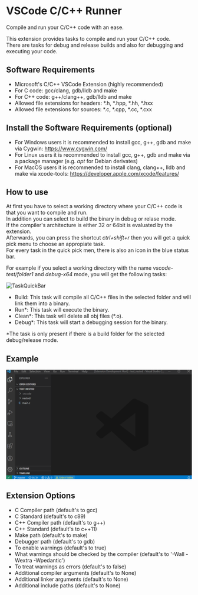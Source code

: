 # VSCode C/C++ Runner

Compile and run your C/C++ code with an ease.

This extension provides tasks to compile and run your C/C++ code.  
There are tasks for debug and release builds and also for debugging and executing your code.

## Software Requirements

- Microsoft's C/C++ VSCode Extension (highly recommended)
- For C code: gcc/clang, gdb/lldb and make
- For C++ code: g++/clang++, gdb/lldb and make
- Allowed file extensions for headers: \*.h, \*.hpp, \*.hh, \*.hxx
- Allowed file extensions for sources: \*.c, \*.cpp, \*.cc, \*.cxx

## Install the Software Requirements (optional)

- For Windows users it is recommended to install gcc, g++, gdb and make via Cygwin: <https://www.cygwin.com/>
- For Linux users it is recommended to install gcc, g++, gdb and make via a package manager (e.g. *apt* for Debian derivates)
- For MacOS users it is recommended to install clang, clang++, lldb and make via xcode-tools: <https://developer.apple.com/xcode/features/>

## How to use

At first you have to select a working directory where your C/C++ code is that you want to compile and run.  
In addition you can select to build the binary in debug or relase mode.  
If the compiler's architecture is either 32 or 64bit is evaluated by the extension.  
Afterwards, you can press the shortcut *ctrl+shift+r* then you will get a quick pick menu to choose an appropiate task.  
For every task in the quick pick men, there is also an icon in the blue status bar.

For example if you select a working directory with the name *vscode-test/folder1* and *debug-x64* mode, you will get the following tasks:

![TaskQuickBar](https://github.com/franneck94/Vscode-C-Cpp-Runner/blob/master/media/TaskQuickPick.png?raw=true)

- Build: This task will compile all C/C++ files in the selected folder and will link them into a binary.
- Run*: This task will execute the binary.
- Clean*: This task will delete all obj files (*.o).
- Debug*: This task will start a debugging session for the binary.

*The task is only present if there is a build folder for the selected debug/release mode.

## Example

![ExampleGif](https://github.com/franneck94/Vscode-C-Cpp-Runner/blob/master/media/ExecuteTasks.gif?raw=true)

## Extension Options

- C Compiler path (default's to gcc)
- C Standard (default's to c89)
- C++ Compiler path (default's to g++)
- C++ Standard (default's to c++11)
- Make path (default's to make)
- Debugger path (default's to gdb)
- To enable warnings (default's to true)
- What warnings should be checked by the compiler (default's to '-Wall -Wextra -Wpedantic')
- To treat warnings as errors (default's to false)
- Additional compiler arguments (default's to None)
- Additional linker arguments (default's to None)
- Additional include paths (default's to None)
